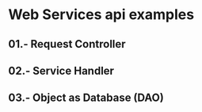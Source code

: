 # Web Services api examples
## 01.- Request Controller
## 02.- Service Handler
## 03.- Object as Database (DAO)